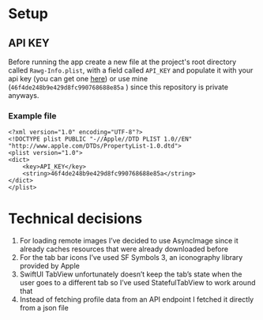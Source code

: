 # Setup

## API KEY

Before running the app create a new file at the project's root directory called `Rawg-Info.plist`, with a field called `API_KEY` and populate it with your api key (you can get one [here](https://rawg.io/apidocs)) or use mine (`46f4de248b9e429d8fc990768688e85a` ) since this repository is private anyways.

### Example file

```
<?xml version="1.0" encoding="UTF-8"?>
<!DOCTYPE plist PUBLIC "-//Apple//DTD PLIST 1.0//EN" "http://www.apple.com/DTDs/PropertyList-1.0.dtd">
<plist version="1.0">
<dict>
	<key>API_KEY</key>
	<string>46f4de248b9e429d8fc990768688e85a</string>
</dict>
</plist>
```

# Technical decisions

1. For loading remote images I’ve decided to use AsyncImage since it already caches resources that were already downloaded before
2. For the tab bar icons I’ve used SF Symbols 3, an iconography library provided by Apple
3. SwiftUI TabView unfortunately doesn’t keep the tab’s state when the user goes to a different tab so I’ve used StatefulTabView to work around that
4. Instead of fetching profile data from an API endpoint I fetched it directly from a json file
